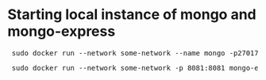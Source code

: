 # Starting local instance of mongo and mongo-express
<pre> sudo docker run --network some-network --name mongo -p27017:27017 -d mongo:latest </pre>
<pre> sudo docker run --network some-network -p 8081:8081 mongo-express </pre>

